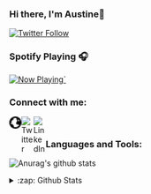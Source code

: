 ### Hi there, I'm Austine👋

[![Twitter Follow](https://img.shields.io/twitter/follow/austine_gomez?color=1DA1F2&logo=twitter&style=for-the-badge)](https://twitter.com/intent/follow?screen_name=austine_gomez)


### Spotify Playing 🎧


<a href="https://natemoo-re.agomez99.vercel.app/now-playing?open">
    <img src="https://natemoo-re.agomez99.vercel.app/now-playing" width="256" height="64" alt="Now Playing">`
</a>

### Connect with me:

[<img align="left" alt="website" width="22px" src="https://raw.githubusercontent.com/iconic/open-iconic/master/svg/globe.svg" />][website]

[<img align="left" alt="Twitter" width="22px" src="https://cdn.jsdelivr.net/npm/simple-icons@v3/icons/twitter.svg" />][twitter]
[<img align="left" alt="LinkedIn" width="22px" src="https://cdn.jsdelivr.net/npm/simple-icons@v3/icons/linkedin.svg" />][linkedin]


<br />

### Languages and Tools:


![Anurag's github stats](https://github-readme-stats.agomez99.vercel.app/api?username=agomez99&show_icons=true&theme=radical)


<details>
  <summary>:zap: Github Stats</summary>

  <img align="left" alt="agomez99's Github Stats" src="github-readme-stats.agomez99.vercel.app/api?username=agomez99&show_icons=true&hide_border=true" />

</details>

[website]: https://austinegomez.herokuapp.com/
[twitter]: https://twitter.com/austine_gomez
[linkedin]: https://www.linkedin.com/in/austine-gomez/

